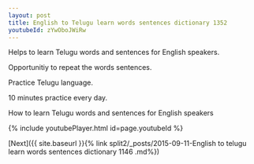 ```yaml
---
layout: post
title: English to Telugu learn words sentences dictionary 1352 
youtubeId: zYwOboJWiRw
---
```

 
 
Helps to learn Telugu words and sentences for English speakers.

Opportunitiy to repeat the words sentences. 

Practice Telugu language. 
 
10 minutes practice every day. 
 
How to learn Telugu words and sentences for English speakers 
 
{% include youtubePlayer.html id=page.youtubeId %}
 
 
[Next]({{ site.baseurl }}{% link  split2/_posts/2015-09-11-English to telugu learn words sentences dictionary 1146 .md%})
 
